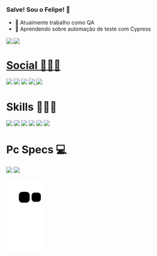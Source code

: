 ### Salve! Sou o Felipe!  👋

- 🔭 Atualmente trabalho como QA
- 🌱 Aprendendo sobre automação de teste com Cypress

<div>
<a href="https://github.com/Felipe-qa">
<img align="center" height="150em" src="https://github-readme-stats.vercel.app/api?username=felipe-qa&show_icons=true&theme=radical" />
<img align="center" height="150em" src=https://github-readme-stats.vercel.app/api/top-langs/?username=felipe-qa&layout=compact&langs_count=6&theme=dracula&" />
</div>


# Social 🧑🏻‍💻

<div>
 <a href="mailto:felipeferreira.qa@gmail.com"><img src="https://img.shields.io/badge/Gmail-D14836?style=for-the-badge&logo=gmail&logoColor=white" target="_blank"></a>
 <a href="https://www.linkedin.com/in/felipe-ferreira-3a7753137/"><img src="https://img.shields.io/badge/LinkedIn-0077B5?style=for-the-badge&logo=linkedin&logoColor=white" 
target="_blank"></a>
 <a href="https://www.instagram.com/feelkz_/"><img src="https://img.shields.io/badge/Instagram-E4405F?style=for-the-badge&logo=instagram&logoColor=white" target="_blank"></a>
 <a href="https://www.facebook.com/felipe.ferreira.338"><img src="https://img.shields.io/badge/Facebook-1877F2?style=for-the-badge&logo=facebook&logoColor=white" target="_blank">
 <a href="https://twitter.com/Feellkz_"><img src="https://img.shields.io/badge/Twitter-1DA1F2?style=for-the-badge&logo=twitter&logoColor=white" target="_blank">
</a>
</div>

# Skills 🧑🏻‍🎓
<div>
<img src="https://img.shields.io/badge/JavaScript-323330?style=for-the-badge&logo=javascript&logoColor=F7DF1E">
<img src="https://img.shields.io/badge/TypeScript-007ACC?style=for-the-badge&logo=typescript&logoColor=white">
<img src="https://img.shields.io/badge/Node.js-43853D?style=for-the-badge&logo=node.js&logoColor=white"> 
<img src="https://img.shields.io/badge/PostgreSQL-316192?style=for-the-badge&logo=postgresql&logoColor=white">
<img src="https://img.shields.io/badge/Amazon_AWS-232F3E?style=for-the-badge&logo=amazon-aws&logoColor=white">
<img src="https://img.shields.io/badge/Microsoft_Azure-0089D6?style=for-the-badge&logo=microsoft-azure&logoColor=white">
</div>

# Pc Specs 💻
                                                                                                                       
<div>
<img src="https://img.shields.io/badge/AMD-Ryzen_5_3600X-ED1C24?style=for-the-badge&logo=amd&logoColor=white">
<img src="https://img.shields.io/badge/NVIDIA-RTX3060Ti-76B900?style=for-the-badge&logo=nvidia&logoColor=white">
</div>
                                                                                                               
                                                                                                               
 ![Snake animation](https://github.com/felipe-qa/felipe-qa/blob/output/github-contribution-grid-snake.svg)


